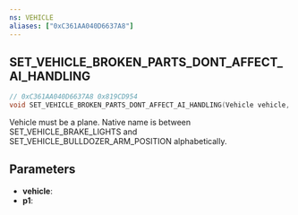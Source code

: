 ```yaml
---
ns: VEHICLE
aliases: ["0xC361AA040D6637A8"]
---
```

## SET_VEHICLE_BROKEN_PARTS_DONT_AFFECT_AI_HANDLING

```c
// 0xC361AA040D6637A8 0x819CD954
void SET_VEHICLE_BROKEN_PARTS_DONT_AFFECT_AI_HANDLING(Vehicle vehicle, BOOL p1);
```

Vehicle must be a plane.
Native name is between SET_VEHICLE_BRAKE_LIGHTS and SET_VEHICLE_BULLDOZER_ARM_POSITION alphabetically.

## Parameters
* **vehicle**: 
* **p1**: 

